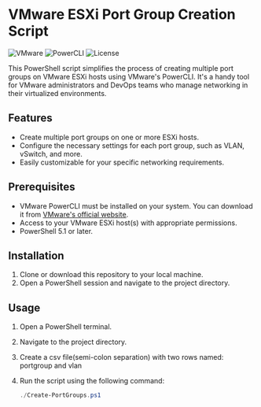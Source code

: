 # VMware ESXi Port Group Creation Script

![VMware](https://img.shields.io/badge/VMware-ESXi-159ced)
![PowerCLI](https://img.shields.io/badge/PowerCLI-Script-orange)
![License](https://img.shields.io/badge/license-MIT-green)

This PowerShell script simplifies the process of creating multiple port groups on VMware ESXi hosts using VMware's PowerCLI. It's a handy tool for VMware administrators and DevOps teams who manage networking in their virtualized environments.

## Features

- Create multiple port groups on one or more ESXi hosts.
- Configure the necessary settings for each port group, such as VLAN, vSwitch, and more.
- Easily customizable for your specific networking requirements.

## Prerequisites

- VMware PowerCLI must be installed on your system. You can download it from [VMware's official website](https://developer.vmware.com/powercli/).
- Access to your VMware ESXi host(s) with appropriate permissions.
- PowerShell 5.1 or later.

## Installation

1. Clone or download this repository to your local machine.
2. Open a PowerShell session and navigate to the project directory.

## Usage

1. Open a PowerShell terminal.
2. Navigate to the project directory.
3. Create a csv file(semi-colon separation) with two rows named: portgroup and vlan
4. Run the script using the following command:

   ```powershell
   ./Create-PortGroups.ps1

